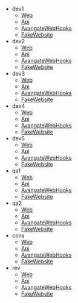 * dev1
  * [Web](https://dev.test.signpath.io/dev1/Web)
  * [Api](https://dev.test.signpath.io/dev1/Api)
  * [AvangateWebHooks](https://dev.test.signpath.io/dev1/AvangateWebHooks)
  * [FakeWebsite](https://dev.test.signpath.io/dev1/FakeWebsite)
* dev2
  * [Web](https://dev.test.signpath.io/dev2/Web)
  * [Api](https://dev.test.signpath.io/dev2/Api)
  * [AvangateWebHooks](https://dev.test.signpath.io/dev2/AvangateWebHooks)
  * [FakeWebsite](https://dev.test.signpath.io/dev2/FakeWebsite)
* dev3
  * [Web](https://dev.test.signpath.io/dev3/Web)
  * [Api](https://dev.test.signpath.io/dev3/Api)
  * [AvangateWebHooks](https://dev.test.signpath.io/dev3/AvangateWebHooks)
  * [FakeWebsite](https://dev.test.signpath.io/dev3/FakeWebsite)
* dev4
  * [Web](https://dev.test.signpath.io/dev4/Web)
  * [Api](https://dev.test.signpath.io/dev4/Api)
  * [AvangateWebHooks](https://dev.test.signpath.io/dev4/AvangateWebHooks)
  * [FakeWebsite](https://dev.test.signpath.io/dev4/FakeWebsite)
* dev5
  * [Web](https://dev.test.signpath.io/dev5/Web)
  * [Api](https://dev.test.signpath.io/dev5/Api)
  * [AvangateWebHooks](https://dev.test.signpath.io/dev5/AvangateWebHooks)
  * [FakeWebsite](https://dev.test.signpath.io/dev5/FakeWebsite)
* qa1
  * [Web](https://dev.test.signpath.io/qa1/Web)
  * [Api](https://dev.test.signpath.io/qa1/Api)
  * [AvangateWebHooks](https://dev.test.signpath.io/qa1/AvangateWebHooks)
  * [FakeWebsite](https://dev.test.signpath.io/qa1/FakeWebsite)
* qa2
  * [Web](https://dev.test.signpath.io/qa2/Web)
  * [Api](https://dev.test.signpath.io/qa2/Api)
  * [AvangateWebHooks](https://dev.test.signpath.io/qa2/AvangateWebHooks)
  * [FakeWebsite](https://dev.test.signpath.io/qa2/FakeWebsite)
* cons
  * [Web](https://dev.test.signpath.io/cons/Web)
  * [Api](https://dev.test.signpath.io/cons/Api)
  * [AvangateWebHooks](https://dev.test.signpath.io/cons/AvangateWebHooks)
  * [FakeWebsite](https://dev.test.signpath.io/cons/FakeWebsite)
* rev
  * [Web](https://dev.test.signpath.io/rev/Web)
  * [Api](https://dev.test.signpath.io/rev/Api)
  * [AvangateWebHooks](https://dev.test.signpath.io/rev/AvangateWebHooks)
  * [FakeWebsite](https://dev.test.signpath.io/rev/FakeWebsite)
